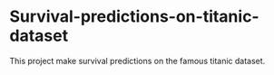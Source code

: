 # Survival-predictions-on-titanic-dataset
This project make survival predictions on the famous titanic dataset.
